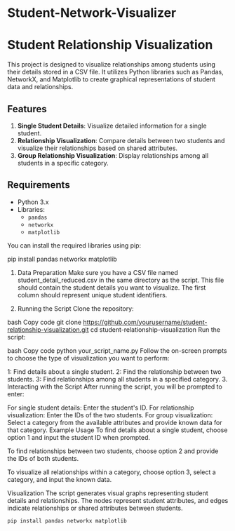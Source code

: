 # Student-Network-Visualizer

# Student Relationship Visualization

This project is designed to visualize relationships among students using their details stored in a CSV file. It utilizes Python libraries such as Pandas, NetworkX, and Matplotlib to create graphical representations of student data and relationships.

## Features

1. **Single Student Details**: Visualize detailed information for a single student.
2. **Relationship Visualization**: Compare details between two students and visualize their relationships based on shared attributes.
3. **Group Relationship Visualization**: Display relationships among all students in a specific category.

## Requirements

- Python 3.x
- Libraries:
  - `pandas`
  - `networkx`
  - `matplotlib`
  
You can install the required libraries using pip:

pip install pandas networkx matplotlib


1. Data Preparation
Make sure you have a CSV file named student_detail_reduced.csv in the same directory as the script. This file should contain the student details you want to visualize. The first column should represent unique student identifiers.

2. Running the Script
Clone the repository:

bash
Copy code
git clone https://github.com/yourusername/student-relationship-visualization.git
cd student-relationship-visualization
Run the script:

bash
Copy code
python your_script_name.py
Follow the on-screen prompts to choose the type of visualization you want to perform:

1: Find details about a single student.
2: Find the relationship between two students.
3: Find relationships among all students in a specified category.
3. Interacting with the Script
After running the script, you will be prompted to enter:

For single student details: Enter the student's ID.
For relationship visualization: Enter the IDs of the two students.
For group visualization: Select a category from the available attributes and provide known data for that category.
Example Usage
To find details about a single student, choose option 1 and input the student ID when prompted.

To find relationships between two students, choose option 2 and provide the IDs of both students.

To visualize all relationships within a category, choose option 3, select a category, and input the known data.

Visualization
The script generates visual graphs representing student details and relationships. The nodes represent student attributes, and edges indicate relationships or shared attributes between students.


```bash
pip install pandas networkx matplotlib

